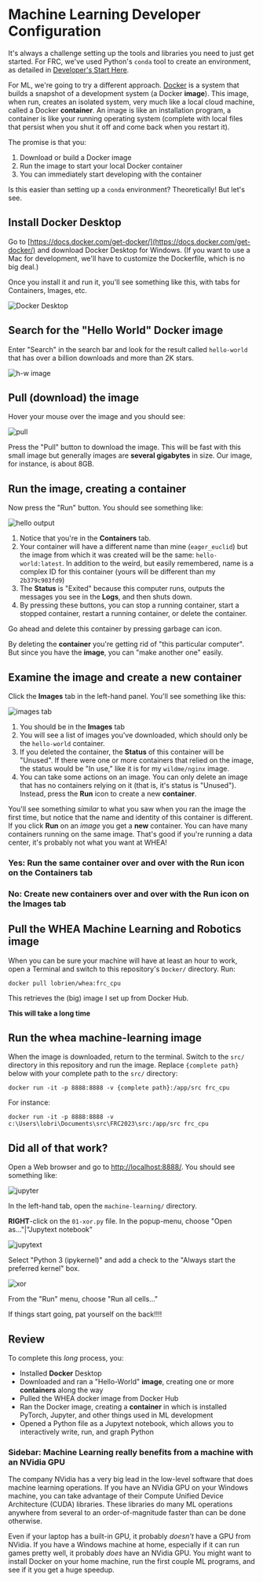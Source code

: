 # Machine Learning Developer Configuration

It's always a challenge setting up the tools and libraries you need to just get started. For FRC, we've used Python's `conda` tool to create an environment, as detailed in [Developer's Start Here](./DEVELOPERS_START_HERE.md).

For ML, we're going to try a different approach. [Docker](https://www.docker.com/) is a system that builds a snapshot of a development system (a Docker **image**). This image, when run, creates an isolated system, very much like a local cloud machine, called a Docker **container**. An image is like an installation program, a container is like your running operating system (complete with local files that persist when you shut it off and come back when you restart it).

The promise is that you:

1) Download or build a Docker image
2) Run the image to start your local Docker container
3) You can immediately start developing with the container

Is this easier than setting up a `conda` environment? Theoretically! But let's see. 

## Install Docker Desktop

Go to [https://docs.docker.com/get-docker/](https://docs.docker.com/get-docker/) and download Docker Desktop for Windows. (If you want to use a Mac for development, we'll have to customize the Dockerfile, which is no big deal.)

Once you install it and run it, you'll see something like this, with tabs for Containers, Images, etc. 

![Docker Desktop](media/ml_start/docker_desktop.png)

## Search for the "Hello World" Docker image

Enter "Search" in the search bar and look for the result called `hello-world` that has over a billion downloads and more than 2K stars. 

![h-w image](media/ml_start/hello_world.png)

## Pull (download) the image

Hover your mouse over the image and you should see: 

![pull](media/ml_start/pull.png)

Press the "Pull" button to download the image. This will be fast with this small image but generally images are **several gigabytes** in size. Our image, for instance, is about 8GB. 

## Run the image, creating a container

Now press the "Run" button. You should see something like:

![hello output](media/ml_start/hello_run.png)

1) Notice that you're in the **Containers** tab. 
2) Your container will have a different name than mine (`eager_euclid`) but the image from which it was created will be the same: `hello-world:latest`. In addition to the weird, but easily remembered, name is a complex ID for this container (yours will be different than my `2b379c903fd9`)
3) The **Status** is "Exited" because this computer runs, outputs the messages you see in the **Logs**, and then shuts down. 
4) By pressing these buttons, you can stop a running container, start a stopped container, restart a running container, or delete the container. 

Go ahead and delete this container by pressing garbage can icon. 

By deleting the **container** you're getting rid of "this particular computer". But since you have the **image**, you can "make another one" easily. 

## Examine the image and create a new container

Click the **Images** tab in the left-hand panel. You'll see something like this: 

![images tab](media/ml_start/image_tab.png)

1) You should be in the **Images** tab 
2) You will see a list of images you've downloaded, which should only be the `hello-world` container. 
3) If you deleted the container, the **Status** of this container will be "Unused". If there were one or more containers that relied on the image, the status would be "In use," like it is for my `wildme/nginx` image. 
4) You can take some actions on an image. You can only delete an image that has no containers relying on it (that is, it's status is "Unused"). Instead, press the **Run** icon to create a new **container**. 

You'll see something _similar_ to what you saw when you ran the image the first time, but notice that the name and identity of this container is different. If you click **Run** on an _image_ you get a **new** container. You can have many containers running on the same image. That's good if you're running a data center, it's probably not what you want at WHEA! 

### Yes: Run the same container over and over with the **Run** icon on the **Containers** tab
### No: Create new containers over and over with the **Run** icon on the **Images** tab  

## Pull the WHEA Machine Learning and Robotics image

When you can be sure your machine will have at least an hour to work, open a Terminal and switch to this repository's `Docker/` directory. Run:

`docker pull lobrien/whea:frc_cpu`

This retrieves the (big) image I set up from Docker Hub. 

**This will take a long time**

## Run the whea machine-learning image

When the image is downloaded, return to the terminal. Switch to the `src/` directory in this repository and run the image. Replace `{complete path}` below with your complete path to the `src/` directory:

`docker run -it -p 8888:8888 -v {complete path}:/app/src frc_cpu`

For instance: 

`docker run -it -p 8888:8888 -v c:\Users\lobri\Documents\src\FRC2023\src:/app/src frc_cpu`

## Did all of that work? 

Open a Web browser and go to [http://localhost:8888/](http://localhost:8888). You should see something like:

![jupyter](media/ml_start/jupyter.png)

In the left-hand tab, open the `machine-learning/` directory. 

**RIGHT**-click on the `01-xor.py` file. In the popup-menu, choose "Open as..."|"Jupytext notebook"

![jupytext](media/ml_start/jupytext.png)

Select "Python 3 (ipykernel)" and add a check to the "Always start the preferred kernel" box. 

![xor](media/ml_start/run_all.png)

From the "Run" menu, choose "Run all cells..."

If things start going, pat yourself on the back!!!! 

## Review

To complete this *long* process, you:

* Installed **Docker** Desktop
* Downloaded and ran a "Hello-World" **image**, creating one or more **containers** along the way
* Pulled the WHEA docker image from Docker Hub
* Ran the Docker image, creating a **container** in which is installed PyTorch, Jupyter, and other things used in ML development
* Opened a Python file as a Jupytext notebook, which allows you to interactively write, run, and graph Python

### Sidebar: Machine Learning really benefits from a machine with an NVidia GPU

The company NVidia has a very big lead in the low-level software that does machine learning operations. If you have an NVidia GPU on your Windows machine, you can take advantage of their Compute Unified Device Architecture (CUDA) libraries. These libraries do many ML operations anywhere from several to an order-of-magnitude faster than can be done otherwise. 

Even if your laptop has a built-in GPU, it probably *doesn't* have a GPU from NVidia. If you have a Windows machine at home, especially if it can run games pretty well, it probably *does* have an NVidia GPU. You might want to install Docker on your home machine, run the first couple ML programs, and see if it you get a huge speedup.

